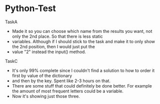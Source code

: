 # Python-Test
TaskA
- Made it so you can choose which name from the results you want, not only the 2nd place. So that there is less static
- variables. Although if I should stick to the task and make it to only show the 2nd position, then I would just put the
- value "2" instead the input() method.

TaskC
- It's only 99% complete since I couldn't find a solution to how to order it first by value of the dictionary 
- and then by the key. Spent like 2-3 hours on that.
- There are some stuff that could definitely be done better. For example the amount of most frequent letters could be a variable. 
- Now it's showing just those three.

